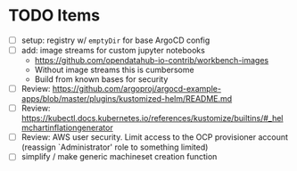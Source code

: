 # TODO Items

- [ ] setup: registry w/ `emptyDir` for base ArgoCD config
- [ ] add: image streams for custom jupyter notebooks
  - https://github.com/opendatahub-io-contrib/workbench-images
  - Without image streams this is cumbersome
  - Build from known bases for security
- [ ] Review: https://github.com/argoproj/argocd-example-apps/blob/master/plugins/kustomized-helm/README.md
- [ ] Review: https://kubectl.docs.kubernetes.io/references/kustomize/builtins/#_helmchartinflationgenerator
- [ ] Review: AWS user security. Limit access to the OCP provisioner account (reassign `Administrator' role to something limited)
- [ ] simplify / make generic machineset creation function
